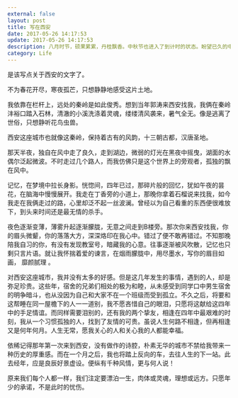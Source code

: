 ```yaml
---
external: false
layout: post
title: 写在西安
date: 2017-05-26 14:17:53
update: 2017-05-26 14:17:53
description: 八月时节，硕果累累，丹桂飘香。中秋节也进入了到计时的状态。盼望已久的中秋节终于来了。
category: Life
---
```


是该写点关于西安的文字了。



不为春花开尽，寒夜孤芒，只想静静地感受这片土地。



我依靠在栏杆上，远处的秦岭是如此俊秀。想到当年郭涛来西安找我，我俩在秦岭沣裕口踏入石林，清澈的小溪洗涤着灵魂，缕缕清风袭来，暑气全无。像是逃离了世俗，只想静听花鸟虫兽。



西安这座城市也就像这秦岭，保持着古有的风韵，十三朝古都，汉唐圣地。



那天半夜，独自在风中走了良久，走到湖边，微弱的灯光在黑夜中摇曳，湖面的水偶尔泛起微波。不时走过几个路人，而我仿佛只是这个世界上的旁观者，孤独的飘在风中。



记忆，在梦境中拉长身影。恍惚间，四年已过，那碎片般的回忆，犹如午夜的昙花，在脑海中慢慢展开。我走在丁香旁的小道上，那晚你拿着石榴说来找我，如今我走在我俩走过的路，心里却泛不起一丝波澜。曾经以为自己看重的东西便很难放下，到头来时间还是最无情的杀手。



夜色逐渐变薄，薄雾升起逐渐朦胧，无意之间走到B楼旁。那次你来西安找我，你的眉头微颦，你的落落大方，深深烙印在我心中。错过了便不敢再错过。不知那晚陪我自习的你，有没有发现教室号，暗藏我的心意。往事逐渐被风吹散，记忆也只剩只言片语。就让我怀揣着爱的谏言，在烟雨朦胧中，用尽墨水，写你的眉目如画， 靡颜腻理 。



对西安这座城市，我并没有太多的好感。但是这几年发生的事情，遇到的人，却是弥足珍贵。这些年，宿舍的兄弟们相处的极为和睦，从未感受到同学口中男生宿舍的明争暗斗，也从没因为自己和大家不在一个班级而受到孤立。不久之后，将要和这帮睡在同一屋檐下的人一一道别，我不愿吝惜自己的眼泪，只愿将这献给这四年中的手足情谊。而同样需要泪别的，还有我的两个挚友，相逢在四年中最艰难的时刻，我从一个习惯孤独的人，找到了友情的可贵。虽说人生何路不相逢，但再相逢又是何年何月。人生无常，愿我关心的人和关心我的人都能幸福。



依稀记得那年第一次来到西安，没有做作的诗腔，朴素无华的城市不禁给我带来一种历史的厚重感。而在一个月之后，我也将踏上反向的车，去往人生的下一站。此去经年，应是良辰好景虚设。便纵有千种风情，更与何人说！



原来我们每个人都一样，我们注定要漂泊一生，肉体或灵魂，理想或远方。只愿年少的承诺，不是此时的忧伤。